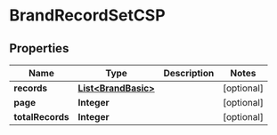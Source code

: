 

# BrandRecordSetCSP


## Properties

| Name | Type | Description | Notes |
|------------ | ------------- | ------------- | -------------|
|**records** | [**List&lt;BrandBasic&gt;**](BrandBasic.md) |  |  [optional] |
|**page** | **Integer** |  |  [optional] |
|**totalRecords** | **Integer** |  |  [optional] |



